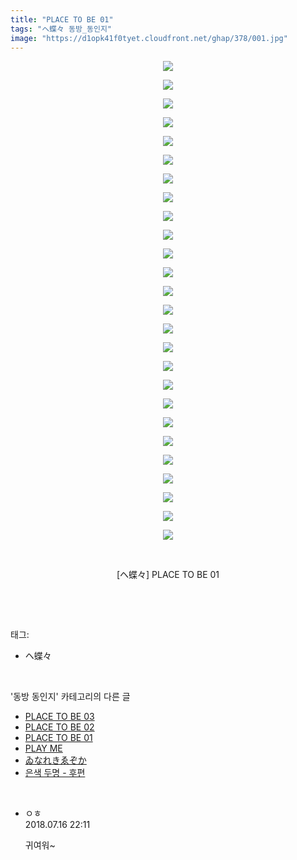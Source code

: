 ```yaml
---
title: "PLACE TO BE 01"
tags: "ヘ蝶々 동방_동인지"
image: "https://d1opk41f0tyet.cloudfront.net/ghap/378/001.jpg"
---
```

<div class="article">
<p style="text-align: center; clear: none; float: none;"><img src="{{ site.imgserver10 }}/ghap/378/001.jpg"/></p>
<p style="text-align: center; clear: none; float: none;"><img src="{{ site.imgserver10 }}/ghap/378/002.jpg"/></p>
<p style="text-align: center; clear: none; float: none;"><img src="{{ site.imgserver10 }}/ghap/378/003.jpg"/></p>
<p style="text-align: center; clear: none; float: none;"><img src="{{ site.imgserver10 }}/ghap/378/004.jpg"/></p>
<p style="text-align: center; clear: none; float: none;"><img src="{{ site.imgserver10 }}/ghap/378/005.jpg"/></p>
<p style="text-align: center; clear: none; float: none;"><img src="{{ site.imgserver10 }}/ghap/378/006.jpg"/></p>
<p style="text-align: center; clear: none; float: none;"><img src="{{ site.imgserver10 }}/ghap/378/007.jpg"/></p>
<p style="text-align: center; clear: none; float: none;"><img src="{{ site.imgserver10 }}/ghap/378/008.jpg"/></p>
<p style="text-align: center; clear: none; float: none;"><img src="{{ site.imgserver10 }}/ghap/378/009.jpg"/></p>
<p style="text-align: center; clear: none; float: none;"><img src="{{ site.imgserver10 }}/ghap/378/010.jpg"/></p>
<p style="text-align: center; clear: none; float: none;"><img src="{{ site.imgserver10 }}/ghap/378/011.jpg"/></p>
<p style="text-align: center; clear: none; float: none;"><img src="{{ site.imgserver10 }}/ghap/378/012.jpg"/></p>
<p style="text-align: center; clear: none; float: none;"><img src="{{ site.imgserver10 }}/ghap/378/013.jpg"/></p>
<p style="text-align: center; clear: none; float: none;"><img src="{{ site.imgserver10 }}/ghap/378/014.jpg"/></p>
<p style="text-align: center; clear: none; float: none;"><img src="{{ site.imgserver10 }}/ghap/378/015.jpg"/></p>
<p style="text-align: center; clear: none; float: none;"><img src="{{ site.imgserver10 }}/ghap/378/016.jpg"/></p>
<p style="text-align: center; clear: none; float: none;"><img src="{{ site.imgserver10 }}/ghap/378/017.jpg"/></p>
<p style="text-align: center; clear: none; float: none;"><img src="{{ site.imgserver10 }}/ghap/378/018.jpg"/></p>
<p style="text-align: center; clear: none; float: none;"><img src="{{ site.imgserver10 }}/ghap/378/019.jpg"/></p>
<p style="text-align: center; clear: none; float: none;"><img src="{{ site.imgserver10 }}/ghap/378/020.jpg"/></p>
<p style="text-align: center; clear: none; float: none;"><img src="{{ site.imgserver10 }}/ghap/378/021.jpg"/></p>
<p style="text-align: center; clear: none; float: none;"><img src="{{ site.imgserver10 }}/ghap/378/022.jpg"/></p>
<p style="text-align: center; clear: none; float: none;"><img src="{{ site.imgserver10 }}/ghap/378/023.jpg"/></p>
<p style="text-align: center; clear: none; float: none;"><img src="{{ site.imgserver10 }}/ghap/378/024.jpg"/></p>
<p style="text-align: center; clear: none; float: none;"><img src="{{ site.imgserver10 }}/ghap/378/025.jpg"/></p>
<p style="text-align: center; clear: none; float: none;"><img src="{{ site.imgserver10 }}/ghap/378/026.jpg"/></p>
<p style="text-align: center; clear: none; float: none;"><br/></p>
<p style="text-align: center; clear: none; float: none;">[ヘ蝶々] PLACE TO BE 01</p>
<p><br/></p>
</div><br/>
<div class="tagTrail">
<p>태그: </p>
<ul>
<li>ヘ蝶々</li>
</ul>
</div><br/>
<div class="another">
<p>'동방 동인지' 카테고리의 다른 글</p>
<ul>
<li><a href="/ghap_380">PLACE TO BE 03</a></li>
<li><a href="/ghap_379">PLACE TO BE 02</a></li>
<li><a href="/ghap_378">PLACE TO BE 01</a></li>
<li><a href="/ghap_377">PLAY ME</a></li>
<li><a href="/ghap_376">ゐなれきゑぞか</a></li>
<li><a href="/ghap_375">은색 두명 - 후편</a></li>
</ul>
</div><br/>
<div class="cb_module cb_fluid">
<div class="cb_wrt cb_profile">
<div class="comment">
<ul>
<li class="cb_thumb_off" id="comment15288158">
<div class="cb_comment_area">
<div class="cb_info_area">
<div class="cb_section">
<span class="cb_nick_name">ㅇㅎ</span>
</div>
<div class="cb_section">
<span class="cb_date">2018.07.16 22:11 </span>
</div>
</div>
<div class="cb_dsc_comment">
<p class="cb_dsc">
											귀여워~
										</p>
</div>
</div></li>
</ul>
</div>
</div><!-- commentList close -->
</div><br/>
